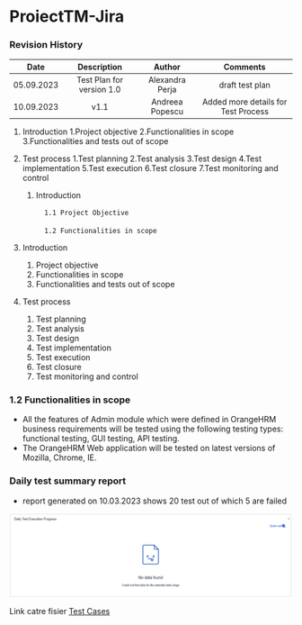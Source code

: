 # ProiectTM-Jira
### Revision History
| Date | Description    | Author    | Comments    |
| :-----: | :---: | :---: | :---: |
| 05.09.2023 | Test Plan for version 1.0 | Alexandra Perja | draft test plan |
| 10.09.2023 | v1.1   | Andreea Popescu   | Added more details for Test Process |

1. Introduction
  1.Project objective
  2.Functionalities in scope
  3.Functionalities and tests out of scope
2. Test process
  1.Test planning
  2.Test analysis
  3.Test design
  4.Test implementation
  5.Test execution
  6.Test closure
  7.Test monitoring and control

   1. Introduction
    
            1.1 Project Objective 
            
            1.2 Functionalities in scope

1. Introduction
   1. Project objective
   2. Functionalities in scope
   3. Functionalities and tests out of scope
2. Test process
   1. Test planning
   2. Test analysis
   3. Test design
   4. Test implementation
   5. Test execution
   6. Test closure
   7. Test monitoring and control

  ### 1.2 Functionalities in scope
- All the features of Admin module which were defined in OrangeHRM business requirements will be tested using the following testing types: functional testing, GUI testing, API testing. 
- The OrangeHRM Web application will be tested on latest versions of Mozilla, Chrome, IE.

###   Daily test summary report
- report generated on 10.03.2023 shows 20 test out of which 5 are failed

![Daily Report](https://github.com/IsFloros/ProiectTM-Jira/blob/main/zephyr.PNG)

Link catre fisier [Test Cases](https://github.com/IsFloros/ProiectTM-Jira/blob/main/PDF%20(Jira)%20(1).pdf)

